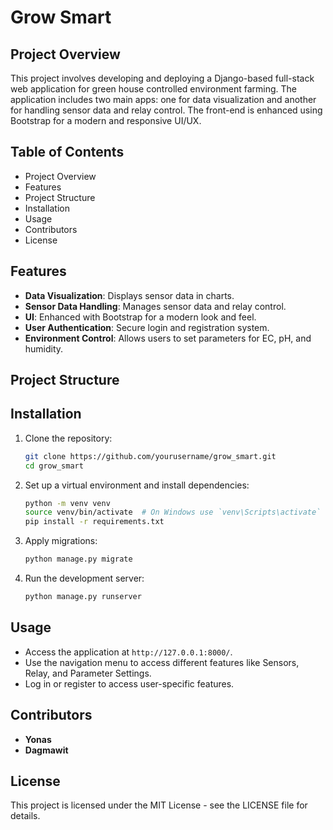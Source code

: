 # Grow Smart

## Project Overview
This project involves developing and deploying a Django-based full-stack web application for green house controlled environment farming. The application includes two main apps: one for data visualization and another for handling sensor data and relay control. The front-end is enhanced using Bootstrap for a modern and responsive UI/UX.

## Table of Contents
- Project Overview
- Features
- Project Structure
- Installation
- Usage
- Contributors
- License

## Features
- **Data Visualization**: Displays sensor data in charts.
- **Sensor Data Handling**: Manages sensor data and relay control.
- **UI**: Enhanced with Bootstrap for a modern look and feel.
- **User Authentication**: Secure login and registration system.
- **Environment Control**: Allows users to set parameters for EC, pH, and humidity.

## Project Structure

## Installation
1. Clone the repository:
    ```bash
    git clone https://github.com/yourusername/grow_smart.git
    cd grow_smart
    ```

2. Set up a virtual environment and install dependencies:
    ```bash
    python -m venv venv
    source venv/bin/activate  # On Windows use `venv\Scripts\activate`
    pip install -r requirements.txt
    ```

3. Apply migrations:
    ```bash
    python manage.py migrate
    ```

4. Run the development server:
    ```bash
    python manage.py runserver
    ```

## Usage
- Access the application at `http://127.0.0.1:8000/`.
- Use the navigation menu to access different features like Sensors, Relay, and Parameter Settings.
- Log in or register to access user-specific features.

## Contributors
- **Yonas**
- **Dagmawit**

## License
This project is licensed under the MIT License - see the LICENSE file for details.
